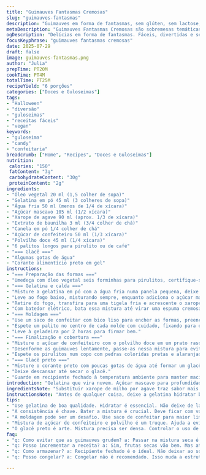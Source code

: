 ```yaml
---
title: "Guimauves Fantasmas Cremosas"
slug: "guimauves-fantasmas"
description: "Guimauves em forma de fantasmas, sem glúten, sem lactose, sem ovos e sem nozes. Utiliza gelatina, xarope de agave no lugar do milho e açúcar mascavo. Cobertas com mistura de açúcar de confeiteiro e polvilho doce, com glacê preto para os olhos. Leves, com textura macia, ideais para festas de Halloween ou lanches diferenciados. Receita fácil, pouca sujeira, resultado divertido para crianças e adultos. Tempo total ajustado para cerca de 20 minutos de preparo e gelificação extra, textura fica elástica e sabor suave de baunilha, com toque a mais de canela que dá o twist especial."
metaDescription: "Guimauves Fantasmas Cremosas são sobremesas temáticas fáceis de fazer e sem glúten, perfeitas para festas ou lanches."
ogDescription: "Delícias em forma de fantasmas. Fáceis, divertidas e sem glúten. Ideal para Halloween e festas infantis."
focusKeyphrase: "guimauves fantasmas cremosas"
date: 2025-07-29
draft: false
image: guimauves-fantasmas.png
author: "Julia"
prepTime: PT20M
cookTime: PT4M
totalTime: PT25M
recipeYield: "6 porções"
categories: ["Doces e Guloseimas"]
tags:
- "Halloween"
- "diversão"
- "guloseimas"
- "receitas fáceis"
- "vegan"
keywords:
- "guloseima"
- "candy"
- "confeitaria"
breadcrumb: ["Home", "Recipes", "Doces e Guloseimas"]
nutrition: 
 calories: "150"
 fatContent: "3g"
 carbohydrateContent: "30g"
 proteinContent: "2g"
ingredients:
- "Óleo vegetal 20 ml (1,5 colher de sopa)"
- "Gelatina em pó 45 ml (3 colheres de sopa)"
- "Água fria 50 ml (menos de 1/4 de xícara)"
- "Açúcar mascavo 105 ml (1/2 xícara)"
- "Xarope de agave 90 ml (aprox. 1/3 de xícara)"
- "Extrato de baunilha 3 ml (3/4 colher de chá)"
- "Canela em pó 1/4 colher de chá"
- "Açúcar de confeiteiro 50 ml (1/3 xícara)"
- "Polvilho doce 45 ml (1/4 xícara)"
- "6 palitos longos para pirulito ou de café"
- "=== Glacê ==="
- "Algumas gotas de água"
- "Corante alimentício preto em gel"
instructions:
- "=== Preparação das formas ==="
- "Umedeça com óleo vegetal seis forminhas para pirulitos, certifique-se que não reste excesso para não escorregar depois."
- "=== Gelatina e calda ==="
- "Misture a gelatina em pó com a água fria numa panela pequena, deixe hidratar por uns 7 minutos, para ficar bem firme."
- "Leve ao fogo baixo, misturando sempre, enquanto adiciona o açúcar mascavo até dissolver completamente a gelatina e o açúcar."
- "Retire do fogo, transfira para uma tigela fria e acrescente o xarope de agave, o extrato de baunilha e a canela em pó."
- "Com batedor elétrico, bata essa mistura até virar uma espuma cremosa, parecida com merengue macio, deve aumentar bastante de volume."
- "=== Moldagem ==="
- "Use um saco de confeitar com bico liso para encher as formas, preenchendo sem deixar bolhas de ar."
- "Espete um palito no centro de cada molde com cuidado, fixando para o pirulito."
- "Leve à geladeira por 2 horas para firmar bem."
- "=== Finalização e cobertura ==="
- "Misture o açúcar de confeiteiro com o polvilho doce em um prato raso."
- "Desenforme as guimauves lentamente, passe-as nessa mistura para evitar que grudem, retire o excesso batendo levemente."
- "Espete os pirulitos num copo com pedras coloridas pretas e alaranjadas para dar clima de Halloween."
- "=== Glacê preto ==="
- "Misture o corante preto com poucas gotas de água até formar um glacê denso, use um cone de papel ou saco para desenhar os olhos de fantasma nas guimauves."
- "Deixe descansar até secar o glacê."
- "Guarde em recipiente fechado à temperatura ambiente para manter maciez."
introduction: "Gelatina que vira nuvem. Açúcar mascavo para profundidade, somado ao xarope de agave que traz doçura natural. Canela para dar aquele quê diferente. Tudo isso enrolado na mão, moldado em fantasma, pirulito que parece brincadeira. Fácil de preparar, pode ficar na geladeira, aguentar festa de crianças. Sem leite e sem ovo, pesa menos na consciência. Rolou ontem à noite, o cheiro ficou no ar. Pode até esconder da galera porque some rápido. Polvilho e açúcar para segurar a umidade, para não grudar. Glacê preto faz olhos, sobra como arte sinistra. Pirulitos fantasma para assustar a fome, matar aquela vontade de doce. Sem complicação, é festa de sabor mesmo. Versão mais saudável, ingrediente trocado e tempo ajustado para não errar. Dura até 3 dias fora da geladeira, prontinho para o lanche ou sobremesa rápida. Nada de crosta seca, maciez vem de dentro, da batida forte. Então, mexe, mistura, bate, molda, espera e se diverte. Pode repetir quantas vezes quiser, qualquer época, para o halloween, para a criançada, para os amigos, para receber visita, para assustar a dieta."
ingredientsNote: "Substituir xarope de milho por agave traz sabor mais natural e mantém a umidade da guimauve, além de ser opção veg-friendly (desde que típica de processos livres de impureza). O açúcar mascavo entra no lugar do açúcar branco para agregar notas caramelo que combinam com a canela. Gelatina em pó hidratada com menos água promove firmeza na espuma, mas ainda maciez. A mistura de açúcar de confeiteiro e polvilho doce é essencial para evitar que as guimauves grudem depois de desenformadas. O óleo vegetal pode ser usado para untar as formas; o excesso pode prejudicar o acabamento, use pouco. Palitos longos garantem manuseio fácil e prendem bem o fantasma. Corante em gel preto é melhor que líquido para o glacê manter o desenho, dá nuances intensas. Podem usar saco de confeitar comum ou improvisar com saco plástico cortado na ponta. A receita rende 6 unidades grandes, para festas pequenas, mas pode dobrar sem problema. Conservação deve ser em ambiente fresco, sem umidade, para que não endureçam ou fiquem moles demais. Ideal servir no mesmo dia ou no máximo 3 dias depois, embalados individualmente, para manter frescor e textura. A canela é o toque único que diferencia do tradicional limão e baunilha das guimauves, combinando com o tema Halloween e dando aroma agradável. O tempo de hidratação da gelatina alterado para não passar do ponto evita a textura dura demais. Untar forma e enrolar na mistura seca evita aquele problema clássico de grudar nas mãos e superfícies."
instructionsNote: "Antes de qualquer coisa, deixe a gelatina hidratar bem para não formar grumos no preparo. Tudo vai acontecer na panela pequena, ingredientes entram devagar para evitar abruptos no cozimento. Misturar açúcar mascavo e gelatina exige cuidado visual, não deixe o fogo ficar alto. O ideal é ferver, mas não caramelizar o açúcar. Bata com batedor elétrico logo depois que tirar do fogo para criar uma espuma leve que serpa a base das guimauves. Usar saco de confeitar ajuda a moldar, mas pode fazer manualmente, com colher ou espátula, vai só perder formato. Inserir palito no centro é passo crucial, ajuda a sair inteiro, faz o formato pirulito perfeito. Geladeira na fase de descanso precisa estar fria, para firmar melhor e evitar trinca na superfície. Depois de desenformar, o banho da mistura seca não é só para evitar grude, é para dar acabamento visual, aquele toque final caseiro e bonito que aguenta mão de criança. Formar olhos com glacê preto exige mão firme, um cone de papel improvisado funciona muito bem, só colocar poucas gotas e desenhar rápido. Se errar, pode corrigir com palito ou pincel fino molhado em água logo após. O tempo total leva em torno de 25 minutos entre hidratar, cozinhar e montar. Serve para quem quer inovar no doce, surpreender convidados com pequenas aventuras temáticas. Recomenda embalar em filme pvc individual para conservar, quente ou frio pode alterar textura. Evitar exposição ao sol direto para conservar cor e sabores. Serve quente ou frio, mas frio mantém forma melhor."
tips:
- "Use gelatina de boa qualidade. Hidratar é essencial. Não deixe de lado. A mistura deve ficar bem firme. Misturar tudo devagar. O açúcar mascavo derrete, mas não pode caramelizar. Controle a temperatura."
- "A consistência é chave. Bater a mistura é crucial. Deve ficar com volume. Use um batedor elétrico, facilita muito. Se não tiver, colher serve. Pode dar mais trabalho, mas funciona."
- "A moldagem pode ser um desafio. Use saco de confeitar para maior limpeza. Se não tiver, tente um saco plástico. Cuidado ao encher as formas, evitar bolhas de ar. Insira os palitos com cautela."
- "Mistura de açúcar de confeiteiro e polvilho é um truque. Ajuda a evitar que grudem. Após desenformar, não esqueça de passar. Ajeita a aparência. Use pouco de cada para não ficar exagerado."
- "O glacê preto é arte. Mistura precisa ser densa. Controlar o uso de corante. Menos é mais. Mão firme ao desenhar os olhos. Se errar, corrija logo com palito molhado. Não espere muito."
faq:
- "q: Como evitar que as guimauves grudem? a: Passar na mistura seca é obrigatório. Afinal, grude é um horror. Armazenar com cuidado. Separar com papel manteiga serve também."
- "q: Posso incrementar a receita? a: Sim, frutas secas vão bem. Mas atenção, podem mudar a textura. Trocar baunilha por essência de amêndoas pode dar um toque especial."
- "q: Como armazenar? a: Recipiente fechado é o ideal. Não deixar ao sol. Fazer assim aumenta durabilidade. Se umedecer, textura afeta. Mantém frescor por três dias no máximo."
- "q: Posso congelar? a: Congelar não é recomendado. Isso muda a estrutura da guimauve. Melhor sempre consumir fresco. Ao congelar, textura fica muito diferente."

---
```

